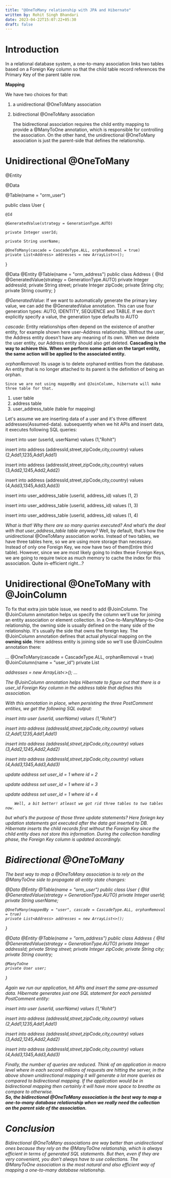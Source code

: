 ```yaml
---
title: "@OneToMany relationship with JPA and Hibernate"
written by: Rohit Singh Bhandari
date: 2023-04-22T15:07:22+05:30
draft: false
---
```


# Introduction

In a relational database system, a one-to-many association links two tables based on a Foreign Key column so that the child table record references the Primary Key of the parent table row.

**Mapping**

We have two choices for that:
1. a unidirectional @OneToMany association
2. bidirectional @OneToMany association

    The bidirectional association requires the child entity mapping to provide a @ManyToOne annotation, which is responsible for controlling the association.
    On the other hand, the unidirectional @OneToMany association is just the parent-side that defines the relationship.

# Unidirectional @OneToMany

@Entity

@Data

@Table(name = "orm_user")

public class User {

    @Id

    @GeneratedValue(strategy = GenerationType.AUTO)

    private Integer userId;
    
    private String userName;

    @OneToMany(cascade = CascadeType.ALL, orphanRemoval = true)
    private List<Address> addresses = new ArrayList<>();
}


@Data
@Entity
@Table(name = "orm_address")
public class Address {
    @Id
    @GeneratedValue(strategy = GenerationType.AUTO)
    private Integer addressId;
    private String street;
    private Integer zipCode;
    private String city;
    private String country;
}


*@GeneratedValue*: If we want to automatically generate the primary key value, we can add the @GeneratedValue annotation. This can use four generation types: AUTO, IDENTITY, SEQUENCE and TABLE. If we don't explicitly specify a value, the generation type defaults to AUTO

*cascade*: Entity relationships often depend on the existence of another entity, for example shown here user–Address relationship. Without the user, the Address entity doesn't have any meaning of its own. When we delete the user entity, our Address entity should also get deleted.
        **Cascading is the way to achieve this. When we perform some action on the target entity, the same action will be applied to the associated entity.**

*orphanRemoval*: Its usage is to delete orphaned entities from the database. An entity that is no longer attached to its parent is the definition of being an orphan.

    Since we are not using mappedBy and @JoinColumn, hibernate will make three table for that.
1. user table
2. address table
3. user_address_table (table for mapping)

Let's assume we are inserting data of a user and it's three different addresses(Assumed-data).
subsequently when we hit APIs and insert data, it executes following SQL queries:

insert into user (userId, userName)
values (1,"Rohit")
 
insert into address (addressId,street,zipCode,city,country)
values (2,Add1,1235,Add1,Add1)
 
insert into address (addressId,street,zipCode,city,country)
values (3,Add2,1245,Add2,Add2)
 
insert into address (addressId,street,zipCode,city,country)
values (4,Add3,1345,Add3,Add3)
 
insert into user_address_table (userId, address_id)
values (1, 2)
 
insert into user_address_table (userId, address_id)
values (1, 3)
 
insert into user_address_table (userId, address_id)
values (1, 4) 

*What is that! Why there are so many queries executed? And what’s the deal with that user_address_table table anyway?*
        Well, by default, that’s how the unidirectional @OneToMany association works.
Instead of two tables, we have three tables here, so we are using more storage than necessary. Instead of only one Foreign Key, we now have two of them(Entire third table). However, since we are most likely going to index these Foreign Keys, we are going to require twice as much memory to cache the index for this association. 
Quite in-efficient right...?

# Unidirectional @OneToMany with @JoinColumn

To fix that extra join table issue, we need to add @JoinColumn.
The @JoinColumn annotation helps us specify the column we'll use for joining an entity association or element collection.
        In a One-to-Many/Many-to-One relationship, the owning side is usually defined on the many side of the 
relationship. It's usually the side that owns the foreign key. The @JoinColumn annotation defines that actual physical mapping on the **owning side**.
Here address entity is joining side so we'll use @JoinCoulmn annotation there:

...
@OneToMany(cascade = CascadeType.ALL, orphanRemoval = true)
@JoinColumn(name = "user_id")
private List<Address> addresses = new ArrayList<>();
...

The @JoinColumn annotation helps Hibernate to figure out that there is a user_id Foreign Key column in the address table that defines this association.

*With this annotation in place, when persisting the three PostComment entities, we get the following SQL output:*

insert into user (userId, userName)
values (1,"Rohit")
 
insert into address (addressId,street,zipCode,city,country)
values (2,Add1,1235,Add1,Add1)
 
insert into address (addressId,street,zipCode,city,country)
values (3,Add2,1245,Add2,Add2)
 
insert into address (addressId,street,zipCode,city,country)
values (4,Add3,1345,Add3,Add3)

update address set user_id = 1 where id = 2

update address set user_id = 1 where id = 3

update address set user_id = 1 where id = 4

        Well, a bit better! atleast we got rid three tables to two tables now.
but what’s the purpose of those three update statements?
Here foriegn key updation statements got executed after the data got inserted to DB. Hibernate inserts the child records first without the Foreign Key since the child entity does not store this information. During the collection handling phase, the Foreign Key column is updated accordingly.


# Bidirectional @OneToMany

The best way to map a @OneToMany association is to rely on the @ManyToOne side to propagate all entity state changes:

@Data
@Entity
@Table(name = "orm_user")
public class User {
    @Id
    @GeneratedValue(strategy = GenerationType.AUTO)
    private Integer userId;
    private String userName;


    @OneToMany(mappedBy = "user", cascade = CascadeType.ALL, orphanRemoval = true)
    private List<Address> addresses = new ArrayList<>();
}


@Data
@Entity
@Table(name = "orm_address")
public class Address {
    @Id
    @GeneratedValue(strategy = GenerationType.AUTO)
    private Integer addressId;
    private String street;
    private Integer zipCode;
    private String city;
    private String country;

    @ManyToOne
    private User user;
}

Again we run our application, hit APIs and insert the same pre-assumed data. 
Hibernate generates just one SQL statement for each persisted PostComment entity:

insert into user (userId, userName)
values (1,"Rohit")
 
insert into address (addressId,street,zipCode,city,country)
values (2,Add1,1235,Add1,Add1)
 
insert into address (addressId,street,zipCode,city,country)
values (3,Add2,1245,Add2,Add2)
 
insert into address (addressId,street,zipCode,city,country)
values (4,Add3,1345,Add3,Add3)

   Finally, the number of queries are reduced.
Think of an application in macro level where in each second millions of requests are hitting the server, in the above shown unidirectional mapping it will generate a lot more queries as compared to bidirectional mapping.
If the application would be in bidirectional mapping then certainly it will have more space to breathe as compare to otherwise.   
    **So, the bidirectional @OneToMany association is the best way to map a one-to-many database relationship when we really need the collection on the parent side of the association.**

# Conclusion

Bidirectional @OneToMany associations are way better than unidirectional ones because they rely on the @ManyToOne relationship, which is always efficient in terms of generated SQL statements.
       But then, even if they are very convenient, you don’t always have to use collections. The @ManyToOne
association is the most natural and also efficient way of mapping a one-to-many database relationship.   
   



